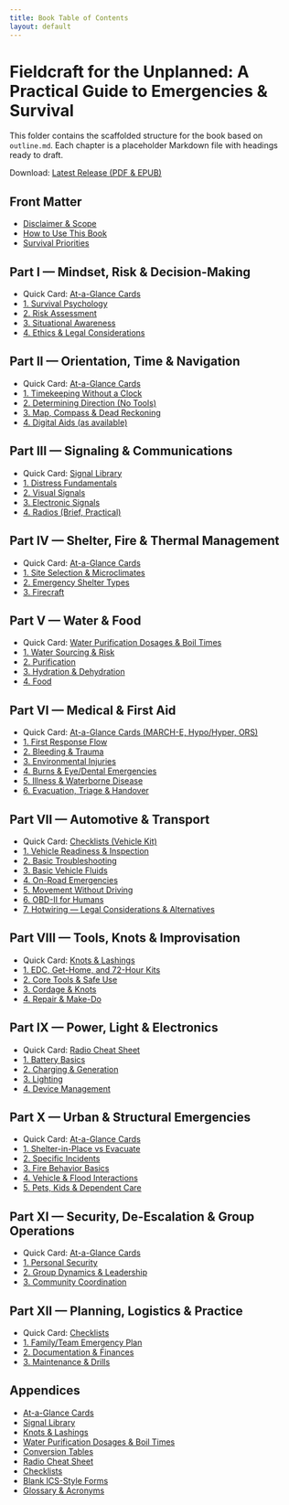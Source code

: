 ```yaml
---
title: Book Table of Contents
layout: default
---
```


# Fieldcraft for the Unplanned: A Practical Guide to Emergencies & Survival

This folder contains the scaffolded structure for the book based on `outline.md`.
Each chapter is a placeholder Markdown file with headings ready to draft.

Download: [Latest Release (PDF & EPUB)](https://github.com/andrewmcdan/Survival-Guide/releases/latest)

## Front Matter
- [Disclaimer & Scope](front-matter/01-disclaimer-and-scope.html)
- [How to Use This Book](front-matter/02-how-to-use-this-book.html)
- [Survival Priorities](front-matter/03-survival-priorities.html)

## Part I — Mindset, Risk & Decision-Making
- Quick Card: [At-a-Glance Cards](appendices/01-at-a-glance-cards.html)
- [1. Survival Psychology](part-01-mindset-risk-and-decision-making/01-survival-psychology.html)
- [2. Risk Assessment](part-01-mindset-risk-and-decision-making/02-risk-assessment.html)
- [3. Situational Awareness](part-01-mindset-risk-and-decision-making/03-situational-awareness.html)
- [4. Ethics & Legal Considerations](part-01-mindset-risk-and-decision-making/04-ethics-and-legal-considerations.html)

## Part II — Orientation, Time & Navigation
- Quick Card: [At-a-Glance Cards](appendices/01-at-a-glance-cards.html)
- [1. Timekeeping Without a Clock](part-02-orientation-time-and-navigation/01-timekeeping-without-a-clock.html)
- [2. Determining Direction (No Tools)](part-02-orientation-time-and-navigation/02-determining-direction-no-tools.html)
- [3. Map, Compass & Dead Reckoning](part-02-orientation-time-and-navigation/03-map-compass-and-dead-reckoning.html)
- [4. Digital Aids (as available)](part-02-orientation-time-and-navigation/04-digital-aids.html)

## Part III — Signaling & Communications
- Quick Card: [Signal Library](appendices/02-signal-library.html)
- [1. Distress Fundamentals](part-03-signaling-and-communications/01-distress-fundamentals.html)
- [2. Visual Signals](part-03-signaling-and-communications/02-visual-signals.html)
- [3. Electronic Signals](part-03-signaling-and-communications/03-electronic-signals.html)
- [4. Radios (Brief, Practical)](part-03-signaling-and-communications/04-radios-brief-practical.html)

## Part IV — Shelter, Fire & Thermal Management
- Quick Card: [At-a-Glance Cards](appendices/01-at-a-glance-cards.html)
- [1. Site Selection & Microclimates](part-04-shelter-fire-and-thermal-management/01-site-selection-and-microclimates.html)
- [2. Emergency Shelter Types](part-04-shelter-fire-and-thermal-management/02-emergency-shelter-types.html)
- [3. Firecraft](part-04-shelter-fire-and-thermal-management/03-firecraft.html)

## Part V — Water & Food
- Quick Card: [Water Purification Dosages & Boil Times](appendices/04-water-purification-dosages-and-boil-times.html)
- [1. Water Sourcing & Risk](part-05-water-and-food/01-water-sourcing-and-risk.html)
- [2. Purification](part-05-water-and-food/02-purification.html)
- [3. Hydration & Dehydration](part-05-water-and-food/03-hydration-and-dehydration.html)
- [4. Food](part-05-water-and-food/04-food.html)

## Part VI — Medical & First Aid
- Quick Card: [At-a-Glance Cards (MARCH-E, Hypo/Hyper, ORS)](appendices/01-at-a-glance-cards.html)
- [1. First Response Flow](part-06-medical-and-first-aid/01-first-response-flow.html)
- [2. Bleeding & Trauma](part-06-medical-and-first-aid/02-bleeding-and-trauma.html)
- [3. Environmental Injuries](part-06-medical-and-first-aid/03-environmental-injuries.html)
- [4. Burns & Eye/Dental Emergencies](part-06-medical-and-first-aid/04-burns-and-eye-dental-emergencies.html)
- [5. Illness & Waterborne Disease](part-06-medical-and-first-aid/05-illness-and-waterborne-disease.html)
- [6. Evacuation, Triage & Handover](part-06-medical-and-first-aid/06-evacuation-triage-and-handover.html)

## Part VII — Automotive & Transport
- Quick Card: [Checklists (Vehicle Kit)](appendices/07-checklists.html)
- [1. Vehicle Readiness & Inspection](part-07-automotive-and-transport/01-vehicle-readiness-and-inspection.html)
- [2. Basic Troubleshooting](part-07-automotive-and-transport/02-basic-troubleshooting.html)
- [3. Basic Vehicle Fluids](part-07-automotive-and-transport/03-basic-vehicle-fluids.html)
- [4. On-Road Emergencies](part-07-automotive-and-transport/04-on-road-emergencies.html)
- [5. Movement Without Driving](part-07-automotive-and-transport/05-movement-without-driving.html)
- [6. OBD-II for Humans](part-07-automotive-and-transport/06-obd-ii-for-humans.html)
- [7. Hotwiring — Legal Considerations & Alternatives](part-07-automotive-and-transport/07-hotwiring-legal-considerations-and-alternatives.html)

## Part VIII — Tools, Knots & Improvisation
- Quick Card: [Knots & Lashings](appendices/03-knots-and-lashings.html)
- [1. EDC, Get-Home, and 72-Hour Kits](part-08-tools-knots-and-improvisation/01-edc-get-home-and-72-hour-kits.html)
- [2. Core Tools & Safe Use](part-08-tools-knots-and-improvisation/02-core-tools-and-safe-use.html)
- [3. Cordage & Knots](part-08-tools-knots-and-improvisation/03-cordage-and-knots.html)
- [4. Repair & Make-Do](part-08-tools-knots-and-improvisation/04-repair-and-make-do.html)

## Part IX — Power, Light & Electronics
- Quick Card: [Radio Cheat Sheet](appendices/06-radio-cheat-sheet.html)
- [1. Battery Basics](part-09-power-light-and-electronics/01-battery-basics.html)
- [2. Charging & Generation](part-09-power-light-and-electronics/02-charging-and-generation.html)
- [3. Lighting](part-09-power-light-and-electronics/03-lighting.html)
- [4. Device Management](part-09-power-light-and-electronics/04-device-management.html)

## Part X — Urban & Structural Emergencies
- Quick Card: [At-a-Glance Cards](appendices/01-at-a-glance-cards.html)
- [1. Shelter-in-Place vs Evacuate](part-10-urban-and-structural-emergencies/01-shelter-in-place-vs-evacuate.html)
- [2. Specific Incidents](part-10-urban-and-structural-emergencies/02-specific-incidents.html)
- [3. Fire Behavior Basics](part-10-urban-and-structural-emergencies/03-fire-behavior-basics.html)
- [4. Vehicle & Flood Interactions](part-10-urban-and-structural-emergencies/04-vehicle-and-flood-interactions.html)
- [5. Pets, Kids & Dependent Care](part-10-urban-and-structural-emergencies/05-pets-kids-and-dependent-care.html)

## Part XI — Security, De-Escalation & Group Operations
- Quick Card: [At-a-Glance Cards](appendices/01-at-a-glance-cards.html)
- [1. Personal Security](part-11-security-de-escalation-and-group-operations/01-personal-security.html)
- [2. Group Dynamics & Leadership](part-11-security-de-escalation-and-group-operations/02-group-dynamics-and-leadership.html)
- [3. Community Coordination](part-11-security-de-escalation-and-group-operations/03-community-coordination.html)

## Part XII — Planning, Logistics & Practice
- Quick Card: [Checklists](appendices/07-checklists.html)
- [1. Family/Team Emergency Plan](part-12-planning-logistics-and-practice/01-family-team-emergency-plan.html)
- [2. Documentation & Finances](part-12-planning-logistics-and-practice/02-documentation-and-finances.html)
- [3. Maintenance & Drills](part-12-planning-logistics-and-practice/03-maintenance-and-drills.html)

## Appendices
- [At-a-Glance Cards](appendices/01-at-a-glance-cards.html)
- [Signal Library](appendices/02-signal-library.html)
- [Knots & Lashings](appendices/03-knots-and-lashings.html)
- [Water Purification Dosages & Boil Times](appendices/04-water-purification-dosages-and-boil-times.html)
- [Conversion Tables](appendices/05-conversion-tables.html)
- [Radio Cheat Sheet](appendices/06-radio-cheat-sheet.html)
- [Checklists](appendices/07-checklists.html)
- [Blank ICS-Style Forms](appendices/08-blank-ics-style-forms.html)
- [Glossary & Acronyms](appendices/09-glossary-and-abbreviations.html)
